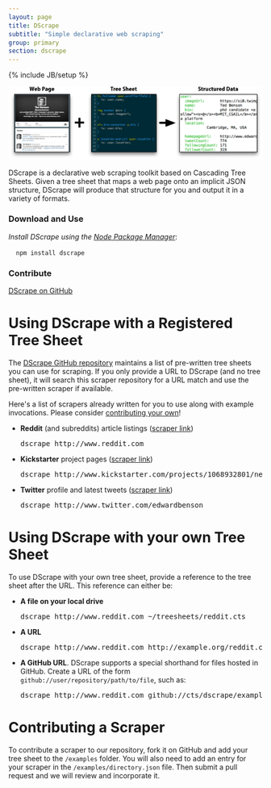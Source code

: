 ```yaml
---
layout: page
title: DScrape
subtitle: "Simple declarative web scraping"
group: primary
section: dscrape
---
```

{% include JB/setup %}

<p align="center">
  <img src="/images/dscrape-twitter-example.png" alt="DScrape Example" />
</p>

DScrape is a declarative web scraping toolkit based on Cascading Tree Sheets.
Given a tree sheet that maps a web page onto an implicit JSON structure,
DScrape will produce that structure for you and output it in a variety of
formats.

<div class="row" style="margin-top: 20px; margin-bottom:20px">
  <div class="span8 well">
    <div class="row">
  <div class="span4">
    <h3>Download and Use</h3>
    <p><i>Install DScrape using the <a href="http://npmjs.org/">Node Package Manager</a></i>:</p>
    <code style="margin-left: 15px">npm install dscrape</code>
  </div>
  <div class="span4">
    <h3>Contribute</h3>
    <a href="http://github.com/cts/dscrape" class="btn btn-success">DScrape on GitHub</a>
  </div>
</div></div></div>

# Using DScrape with a Registered Tree Sheet

The [DScrape GitHub repository](http://www.github.com/cts/dscrape) maintains a
list of pre-written tree sheets you can use for scraping. If you only provide a
URL to DScrape (and no tree sheet), it will search this scraper repository for
a URL match and use the pre-written scraper if available.

Here's a list of scrapers already written for you to use along with example
invocations. Please consider <a href="#contribute">contributing your own</a>!

* **Reddit** (and subreddits) article listings ([scraper link](https://github.com/cts/dscrape/blob/master/examples/reddit.cts))
    
     <pre>dscrape http://www.reddit.com</pre>

* **Kickstarter** project pages ([scraper link](https://github.com/cts/dscrape/blob/master/examples/kickstarter.cts))

     <pre>dscrape http://www.kickstarter.com/projects/1068932801/new-york-london</pre>

* **Twitter** profile and latest tweets ([scraper link](https://github.com/cts/dscrape/blob/master/examples/twitter-profile.cts))

     <pre>dscrape http://www.twitter.com/edwardbenson</pre>

# Using DScrape with your own Tree Sheet

To use DScrape with your own tree sheet, provide a reference to the tree sheet
after the URL. This reference can either be:

* **A file on your local drive**

    <pre>dscrape http://www.reddit.com ~/treesheets/reddit.cts</pre>

* **A URL**

    <pre>dscrape http://www.reddit.com http://example.org/reddit.cts</pre>

* **A GitHub URL**. DScrape supports a special shorthand for files hosted in GitHub. Create a URL of the form `github://user/repository/path/to/file`, such as:

    <pre>dscrape http://www.reddit.com github://cts/dscrape/examples/reddit.cts</pre>

# <a id="contribute"> </a> Contributing a Scraper

To contribute a scraper to our repository, fork it on GitHub and add your tree
sheet to the `/examples` folder. You will also need to add an entry for your
scraper in the `/examples/directory.json` file. Then submit a pull request and
we will review and incorporate it.

<script>
$(function() {
  SelectPage("PageScraping");
});
</script>
